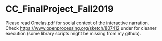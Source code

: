 # CC_FinalProject_Fall2019

Please read Omelas.pdf for social context of the interactive narration.
Check https://www.openprocessing.org/sketch/807412 under for cleaner execution (some library scripts might be missing from my github).

